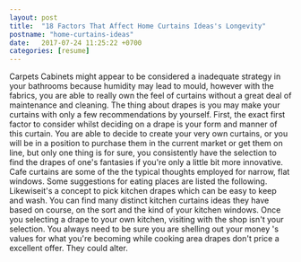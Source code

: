 ```yaml
---
layout: post
title:  "18 Factors That Affect Home Curtains Ideas's Longevity"
postname: "home-curtains-ideas"
date:   2017-07-24 11:25:22 +0700
categories: [resume]
---
```

Carpets Cabinets might appear to be considered a inadequate strategy in your bathrooms because humidity may lead to mould, however with the fabrics, you are able to really own the feel of curtains without a great deal of maintenance and cleaning. The thing about drapes is you may make your curtains with only a few recommendations by yourself. First, the exact first factor to consider whilst deciding on a drape is your form and manner of this curtain. You are able to decide to create your very own curtains, or you will be in a position to purchase them in the current market or get them on line, but only one thing is for sure, you consistently have the selection to find the drapes of one's fantasies if you're only a little bit more innovative. Cafe curtains are some of the the typical thoughts employed for narrow, flat windows. Some suggestions for eating places are listed the following. Likewiseit's a concept to pick kitchen drapes which can be easy to keep and wash. You can find many distinct kitchen curtains ideas they have based on course, on the sort and the kind of your kitchen windows. Once you selecting a drape to your own kitchen, visiting with the shop isn't your selection. You always need to be sure you are shelling out your money 's values for what you're becoming while cooking area drapes don't price a excellent offer. They could alter.
